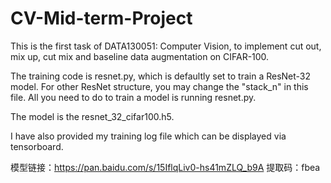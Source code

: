 # CV-Mid-term-Project

This is the first task of DATA130051: Computer Vision, to implement cut out, mix up, cut mix and baseline data augmentation on CIFAR-100.

The training code is resnet.py, which is defaultly set to train a ResNet-32 model. For other ResNet structure, you may change the "stack_n" in this file. All you need to do to train a model is running resnet.py.

The model is the resnet_32_cifar100.h5.

I have also provided my training log file which can be displayed via tensorboard.

模型链接：https://pan.baidu.com/s/15IflqLiv0-hs41mZLQ_b9A 
提取码：fbea
